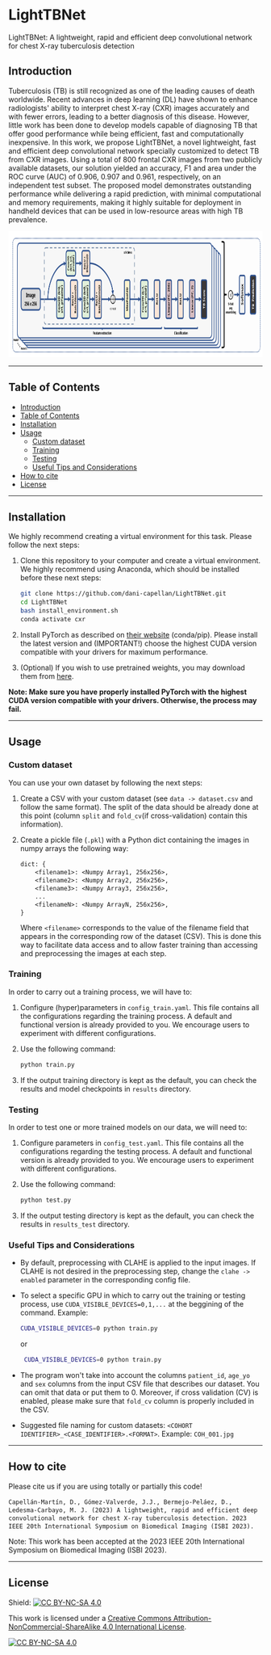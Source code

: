 # LightTBNet
LightTBNet: A lightweight, rapid and efficient deep convolutional network for chest X-ray tuberculosis detection

## Introduction
Tuberculosis (TB) is still recognized as one of the leading causes of death worldwide. Recent advances in deep learning (DL) have shown to enhance radiologists' ability to interpret chest X-ray (CXR) images accurately and with fewer errors, leading to a better diagnosis of this disease. However, little work has been done to develop models capable of diagnosing TB that offer good performance while being efficient, fast and computationally inexpensive. In this work, we propose LightTBNet, a novel lightweight, fast and efficient deep convolutional network specially customized to detect TB from CXR images. Using a total of 800 frontal CXR images from two publicly available datasets, our solution yielded an accuracy, F1 and area under the ROC curve (AUC) of 0.906, 0.907 and 0.961, respectively, on an independent test subset. The proposed model demonstrates outstanding performance while delivering a rapid prediction, with minimal computational and memory requirements, making it highly suitable for deployment in handheld devices that can be used in low-resource areas with high TB prevalence.

<p align="center">
<img src="docs/img/architecture_flat_vfinal.svg" alt="LightTBNet Architecture" height="250" title="LightTBNet Architecture">
</p>

---
## Table of Contents

- [Introduction](#introduction)
- [Table of Contents](#table-of-contents)
- [Installation](#installation)
- [Usage](#usage)
    - [Custom dataset](#custom-dataset)
    - [Training](#training)
    - [Testing](#testing)
    - [Useful Tips and Considerations](#useful-tips-and-considerations)
- [How to cite](#how-to-cite)
- [License](#license)

---
## Installation

We highly recommend creating a virtual environment for this task. Please follow the next steps:

1. Clone this repository to your computer and create a virtual environment. We highly recommend using Anaconda, which should be installed before these next steps:
    ```bash
    git clone https://github.com/dani-capellan/LightTBNet.git
    cd LightTBNet
    bash install_environment.sh
    conda activate cxr
    ```

2. Install PyTorch as described on [their website](https://pytorch.org/get-started/locally/) (conda/pip). Please install the latest version and (IMPORTANT!) choose the highest CUDA version compatible with your drivers for maximum performance.

3. (Optional) If you wish to use pretrained weights, you may download them from [here](docs/models.md).

**Note: Make sure you have properly installed PyTorch with the highest CUDA version compatible with your drivers. Otherwise, the process may fail.**

---
## Usage

### Custom dataset

You can use your own dataset by following the next steps:

1. Create a CSV with your custom dataset (see `data -> dataset.csv` and follow the same format). The split of the data should be already done at this point (column `split` and `fold_cv`(if cross-validation) contain this information).

2. Create a pickle file (`.pkl`) with a Python dict containing the images in numpy arrays the following way:

    ```
    dict: {
        <filename1>: <Numpy Array1, 256x256>,
        <filename2>: <Numpy Array2, 256x256>,
        <filename3>: <Numpy Array3, 256x256>,
        ...
        <filenameN>: <Numpy ArrayN, 256x256>,
    }
    ```
    Where `<filename>` corresponds to the value of the filename field that appears in the corresponding row of the dataset (CSV). This is done this way to facilitate data access and to allow faster training than accessing and preprocessing the images at each step.

### Training

In order to carry out a training process, we will have to:

1. Configure (hyper)parameters in `config_train.yaml`. This file contains all the configurations regarding the training process. A default and functional version is already provided to you. We encourage users to experiment with different configurations.

2. Use the following command:

    ```bash
    python train.py
    ```

3. If the output training directory is kept as the default, you can check the results and model checkpoints in `results` directory.

### Testing

In order to test one or more trained models on our data, we will need to:

1. Configure parameters in `config_test.yaml`. This file contains all the configurations regarding the testing process. A default and functional version is already provided to you. We encourage users to experiment with different configurations.

2. Use the following command:

    ```bash
    python test.py
    ```

3. If the output testing directory is kept as the default, you can check the results in `results_test` directory.

### Useful Tips and Considerations

- By default, preprocessing with CLAHE is applied to the input images. If CLAHE is not desired in the preprocessing step, change the `clahe -> enabled` parameter in the corresponding config file.

- To select a specific GPU in which to carry out the training or testing process, use `CUDA_VISIBLE_DEVICES=0,1,...` at the beggining of the command. Example:

    ```bash
    CUDA_VISIBLE_DEVICES=0 python train.py
    ```

    or

   ```bash
    CUDA_VISIBLE_DEVICES=0 python train.py
    ```

- The program won't take into account the columns `patient_id`, `age_yo` and `sex` columns from the input CSV file that describes our dataset. You can omit that data or put them to 0. Moreover, if cross validation (CV) is enabled, please make sure that `fold_cv` column is properly included in the CSV.

- Suggested file naming for custom datasets: `<COHORT IDENTIFIER>_<CASE_IDENTIFIER>.<FORMAT>`. Example: `COH_001.jpg`

---
## How to cite

Please cite us if you are using totally or partially this code!

```
Capellán-Martín, D., Gómez-Valverde, J.J., Bermejo-Peláez, D., Ledesma-Carbayo, M. J. (2023) A lightweight, rapid and efficient deep convolutional network for chest X-ray tuberculosis detection. 2023 IEEE 20th International Symposium on Biomedical Imaging (ISBI 2023).
```

Note: This work has been accepted at the 2023 IEEE 20th International Symposium on Biomedical Imaging (ISBI 2023).

---
## License
    
Shield: [![CC BY-NC-SA 4.0][cc-by-nc-sa-shield]][cc-by-nc-sa]

This work is licensed under a
[Creative Commons Attribution-NonCommercial-ShareAlike 4.0 International License][cc-by-nc-sa].

[![CC BY-NC-SA 4.0][cc-by-nc-sa-image]][cc-by-nc-sa]

[cc-by-nc-sa]: http://creativecommons.org/licenses/by-nc-sa/4.0/
[cc-by-nc-sa-image]: https://licensebuttons.net/l/by-nc-sa/4.0/88x31.png
[cc-by-nc-sa-shield]: https://img.shields.io/badge/License-CC%20BY--NC--SA%204.0-lightgrey.svg
